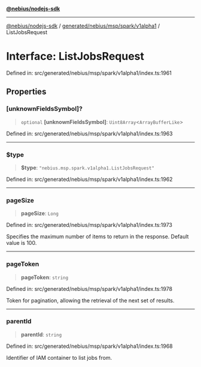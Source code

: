 [**@nebius/nodejs-sdk**](../../../../../../README.md)

***

[@nebius/nodejs-sdk](../../../../../../README.md) / [generated/nebius/msp/spark/v1alpha1](../README.md) / ListJobsRequest

# Interface: ListJobsRequest

Defined in: src/generated/nebius/msp/spark/v1alpha1/index.ts:1961

## Properties

### \[unknownFieldsSymbol\]?

> `optional` **\[unknownFieldsSymbol\]**: `Uint8Array`\<`ArrayBufferLike`\>

Defined in: src/generated/nebius/msp/spark/v1alpha1/index.ts:1963

***

### $type

> **$type**: `"nebius.msp.spark.v1alpha1.ListJobsRequest"`

Defined in: src/generated/nebius/msp/spark/v1alpha1/index.ts:1962

***

### pageSize

> **pageSize**: `Long`

Defined in: src/generated/nebius/msp/spark/v1alpha1/index.ts:1973

Specifies the maximum number of items to return in the response. Default value is 100.

***

### pageToken

> **pageToken**: `string`

Defined in: src/generated/nebius/msp/spark/v1alpha1/index.ts:1978

Token for pagination, allowing the retrieval of the next set of results.

***

### parentId

> **parentId**: `string`

Defined in: src/generated/nebius/msp/spark/v1alpha1/index.ts:1968

Identifier of IAM container to list jobs from.
